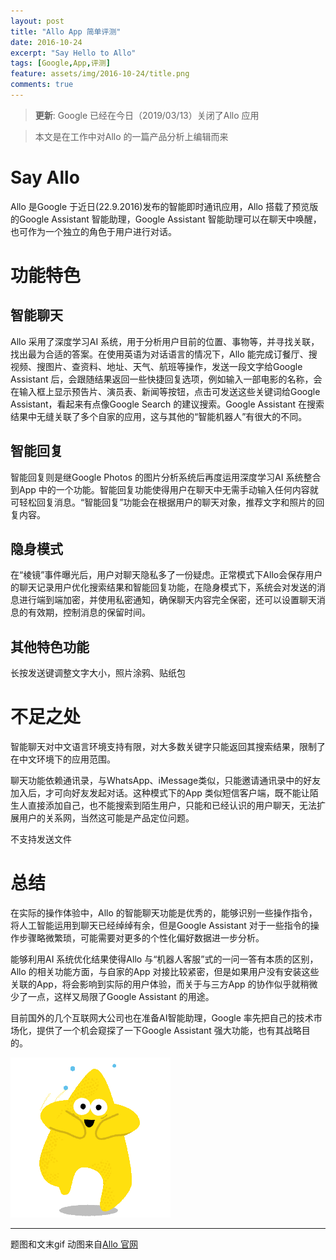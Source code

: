 ```yaml
---
layout: post
title: "Allo App 简单评测"
date: 2016-10-24
excerpt: "Say Hello to Allo"
tags: [Google,App,评测]
feature: assets/img/2016-10-24/title.png
comments: true
---
```


>**更新**: Google 已经在今日（2019/03/13）关闭了Allo 应用

>本文是在工作中对Allo 的一篇产品分析上编辑而来

# Say Allo

Allo 是Google 于近日(22.9.2016)发布的智能即时通讯应用，Allo 搭载了预览版的Google Assistant 智能助理，Google Assistant 智能助理可以在聊天中唤醒，也可作为一个独立的角色于用户进行对话。

# 功能特色

## 智能聊天

Allo 采用了深度学习AI 系统，用于分析用户目前的位置、事物等，并寻找关联，找出最为合适的答案。在使用英语为对话语言的情况下，Allo 能完成订餐厅、搜视频、搜图片、查资料、地址、天气、航班等操作，发送一段文字给Google Assistant 后，会跟随结果返回一些快捷回复选项，例如输入一部电影的名称，会在输入框上显示预告片、演员表、新闻等按钮，点击可发送这些关键词给Google Assistant，看起来有点像Google Search 的建议搜索。Google Assistant 在搜索结果中无缝关联了多个自家的应用，这与其他的“智能机器人”有很大的不同。

## 智能回复

智能回复则是继Google Photos 的图片分析系统后再度运用深度学习AI 系统整合到App 中的一个功能。智能回复功能使得用户在聊天中无需手动输入任何内容就可轻松回复消息。“智能回复”功能会在根据用户的聊天对象，推荐文字和照片的回复内容。

## 隐身模式

在“棱镜”事件曝光后，用户对聊天隐私多了一份疑虑。正常模式下Allo会保存用户的聊天记录用户优化搜索结果和智能回复功能，在隐身模式下，系统会对发送的消息进行端到端加密，并使用私密通知，确保聊天内容完全保密，还可以设置聊天消息的有效期，控制消息的保留时间。

## 其他特色功能

长按发送键调整文字大小，照片涂鸦、贴纸包

# 不足之处

智能聊天对中文语言环境支持有限，对大多数关键字只能返回其搜索结果，限制了在中文环境下的应用范围。

聊天功能依赖通讯录，与WhatsApp、iMessage类似，只能邀请通讯录中的好友加入后，才可向好友发起对话。这种模式下的App 类似短信客户端，既不能让陌生人直接添加自己，也不能搜索到陌生用户，只能和已经认识的用户聊天，无法扩展用户的关系网，当然这可能是产品定位问题。

不支持发送文件

# 总结 

在实际的操作体验中，Allo 的智能聊天功能是优秀的，能够识别一些操作指令，将人工智能运用到聊天已经绰绰有余，但是Google Assistant 对于一些指令的操作步骤略微繁琐，可能需要对更多的个性化偏好数据进一步分析。

能够利用AI 系统优化结果使得Allo 与“机器人客服”式的一问一答有本质的区别，Allo 的相关功能方面，与自家的App 对接比较紧密，但是如果用户没有安装这些关联的App，将会影响到实际的用户体验，而关于与三方App 的协作似乎就稍微少了一点，这样又局限了Google Assistant 的用途。

目前国外的几个互联网大公司也在准备AI智能助理，Google 率先把自己的技术市场化，提供了一个机会窥探了一下Google Assistant 强大功能，也有其战略目的。

![Happy](assets/img/2016-10-24/expression.gif)

----------
题图和文末gif 动图来自[Allo 官网](http://allo.google.com)
